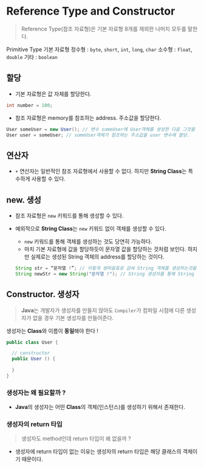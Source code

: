 # Reference Type and Constructor

> Reference Type(참조 자료형)은 기본 자료형 8개를 제외한 나머지 모두를 말한다.

Primitive Type 기본 자료형
정수형 : `byte`, `short`, `int`, `long`, `char`
소수형 : `float`, `double`
기타 : `boolean`
> 

## 할당

- 기본 자료형은 값 자체를 할당한다.

```java
int number = 100;
```

- 참조 자료형은 memory를 참조하는 address. 주소값을 할당한다.

```java
User someUser = new User(); // 변수 someUser에 User객체를 생성한 다음 그것을 참조하는 주소값을 할당.
User user = someUser; // someUser객체가 참조하는 주소값을 user 변수에 할당.
```

## 연산자

- `+` 연산자는 일반적인 참조 자료형에서 사용할 수 없다. 하지만 **String Class**는 특수하게 사용할 수 있다.

## new. 생성

- 참조 자료형은 `new` 키워드를 통해 생성할 수 있다.
- 예외적으로 **String Class**는 `new` 키워드 없이 객체를 생성할 수 있다.
    - `new` 키워드를 통해 객체를 생성하는 것도 당연히 가능하다.
    - 마치 기본 자료형에 값을 할당하듯이 문자열 값을 할당하는 것처럼 보인다. 하지만 실제로는 생성된 String 객체의 address를 할당하는 것이다.
    
    ```java
    String str = “문자열 !”; // 이렇게 쌍따옴표로 감싸 String 객체를 생성하는것을 리터럴 생성 방식이라고 한다.
    String newStr = new String("문자열 !"); // String 생성자를 통해 String 객체 생성
    ```
    

## Constructor. 생성자

> **Java**는 개발자가 생성자를 만들지 않아도 `Compiler`가 컴파일 시점에 다른 생성자가 없을 경우 기본 생성자를 만들어준다.
> 

생성자는 **Class**와 이름이 **동일**해야 한다 !

```java
public class User {

  // constructor
  public User () {
  
  }
}
```

### 생성자는 왜 필요할까 ?

- **Java**의 생성자는 어떤 **Class**의 객체(인스턴스)를 생성하기 위해서 존재한다.

### 생성자의 return 타입

> 생성자도 method인데 return 타입이 왜 없을까 ?
> 
- 생성자에 return 타입이 없는 이유는 생성자의 return 타입은 해당 클래스의 객체이기 때문이다.